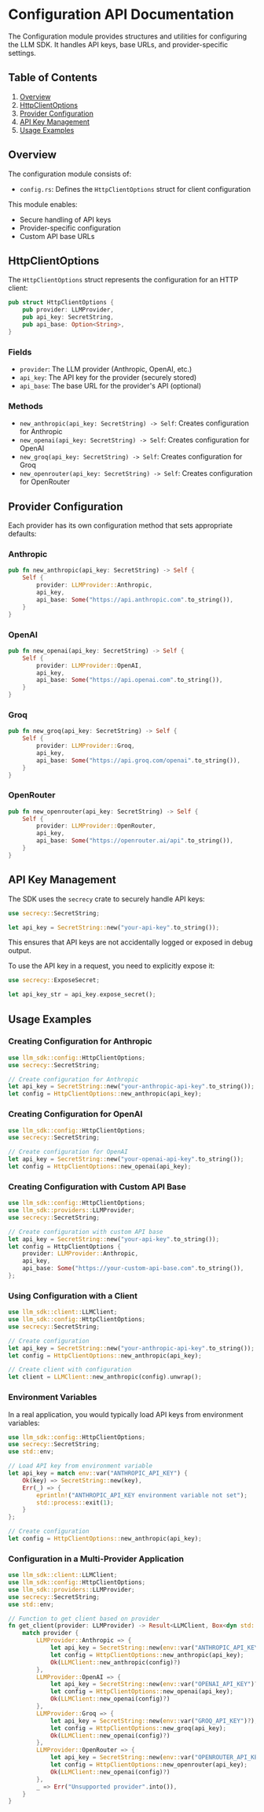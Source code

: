 # Configuration API Documentation

The Configuration module provides structures and utilities for configuring the LLM SDK. It handles API keys, base URLs, and provider-specific settings.

## Table of Contents

1. [Overview](#overview)
2. [HttpClientOptions](#httpclientoptions)
3. [Provider Configuration](#provider-configuration)
4. [API Key Management](#api-key-management)
5. [Usage Examples](#usage-examples)

## Overview

The configuration module consists of:

- `config.rs`: Defines the `HttpClientOptions` struct for client configuration

This module enables:
- Secure handling of API keys
- Provider-specific configuration
- Custom API base URLs

## HttpClientOptions

The `HttpClientOptions` struct represents the configuration for an HTTP client:

```rust
pub struct HttpClientOptions {
    pub provider: LLMProvider,
    pub api_key: SecretString,
    pub api_base: Option<String>,
}
```

### Fields

- `provider`: The LLM provider (Anthropic, OpenAI, etc.)
- `api_key`: The API key for the provider (securely stored)
- `api_base`: The base URL for the provider's API (optional)

### Methods

- `new_anthropic(api_key: SecretString) -> Self`: Creates configuration for Anthropic
- `new_openai(api_key: SecretString) -> Self`: Creates configuration for OpenAI
- `new_groq(api_key: SecretString) -> Self`: Creates configuration for Groq
- `new_openrouter(api_key: SecretString) -> Self`: Creates configuration for OpenRouter

## Provider Configuration

Each provider has its own configuration method that sets appropriate defaults:

### Anthropic

```rust
pub fn new_anthropic(api_key: SecretString) -> Self {
    Self {
        provider: LLMProvider::Anthropic,
        api_key,
        api_base: Some("https://api.anthropic.com".to_string()),
    }
}
```

### OpenAI

```rust
pub fn new_openai(api_key: SecretString) -> Self {
    Self {
        provider: LLMProvider::OpenAI,
        api_key,
        api_base: Some("https://api.openai.com".to_string()),
    }
}
```

### Groq

```rust
pub fn new_groq(api_key: SecretString) -> Self {
    Self {
        provider: LLMProvider::Groq,
        api_key,
        api_base: Some("https://api.groq.com/openai".to_string()),
    }
}
```

### OpenRouter

```rust
pub fn new_openrouter(api_key: SecretString) -> Self {
    Self {
        provider: LLMProvider::OpenRouter,
        api_key,
        api_base: Some("https://openrouter.ai/api".to_string()),
    }
}
```

## API Key Management

The SDK uses the `secrecy` crate to securely handle API keys:

```rust
use secrecy::SecretString;

let api_key = SecretString::new("your-api-key".to_string());
```

This ensures that API keys are not accidentally logged or exposed in debug output.

To use the API key in a request, you need to explicitly expose it:

```rust
use secrecy::ExposeSecret;

let api_key_str = api_key.expose_secret();
```

## Usage Examples

### Creating Configuration for Anthropic

```rust
use llm_sdk::config::HttpClientOptions;
use secrecy::SecretString;

// Create configuration for Anthropic
let api_key = SecretString::new("your-anthropic-api-key".to_string());
let config = HttpClientOptions::new_anthropic(api_key);
```

### Creating Configuration for OpenAI

```rust
use llm_sdk::config::HttpClientOptions;
use secrecy::SecretString;

// Create configuration for OpenAI
let api_key = SecretString::new("your-openai-api-key".to_string());
let config = HttpClientOptions::new_openai(api_key);
```

### Creating Configuration with Custom API Base

```rust
use llm_sdk::config::HttpClientOptions;
use llm_sdk::providers::LLMProvider;
use secrecy::SecretString;

// Create configuration with custom API base
let api_key = SecretString::new("your-api-key".to_string());
let config = HttpClientOptions {
    provider: LLMProvider::Anthropic,
    api_key,
    api_base: Some("https://your-custom-api-base.com".to_string()),
};
```

### Using Configuration with a Client

```rust
use llm_sdk::client::LLMClient;
use llm_sdk::config::HttpClientOptions;
use secrecy::SecretString;

// Create configuration
let api_key = SecretString::new("your-anthropic-api-key".to_string());
let config = HttpClientOptions::new_anthropic(api_key);

// Create client with configuration
let client = LLMClient::new_anthropic(config).unwrap();
```

### Environment Variables

In a real application, you would typically load API keys from environment variables:

```rust
use llm_sdk::config::HttpClientOptions;
use secrecy::SecretString;
use std::env;

// Load API key from environment variable
let api_key = match env::var("ANTHROPIC_API_KEY") {
    Ok(key) => SecretString::new(key),
    Err(_) => {
        eprintln!("ANTHROPIC_API_KEY environment variable not set");
        std::process::exit(1);
    }
};

// Create configuration
let config = HttpClientOptions::new_anthropic(api_key);
```

### Configuration in a Multi-Provider Application

```rust
use llm_sdk::client::LLMClient;
use llm_sdk::config::HttpClientOptions;
use llm_sdk::providers::LLMProvider;
use secrecy::SecretString;
use std::env;

// Function to get client based on provider
fn get_client(provider: LLMProvider) -> Result<LLMClient, Box<dyn std::error::Error>> {
    match provider {
        LLMProvider::Anthropic => {
            let api_key = SecretString::new(env::var("ANTHROPIC_API_KEY")?);
            let config = HttpClientOptions::new_anthropic(api_key);
            Ok(LLMClient::new_anthropic(config)?)
        },
        LLMProvider::OpenAI => {
            let api_key = SecretString::new(env::var("OPENAI_API_KEY")?);
            let config = HttpClientOptions::new_openai(api_key);
            Ok(LLMClient::new_openai(config)?)
        },
        LLMProvider::Groq => {
            let api_key = SecretString::new(env::var("GROQ_API_KEY")?);
            let config = HttpClientOptions::new_groq(api_key);
            Ok(LLMClient::new_openai(config)?)
        },
        LLMProvider::OpenRouter => {
            let api_key = SecretString::new(env::var("OPENROUTER_API_KEY")?);
            let config = HttpClientOptions::new_openrouter(api_key);
            Ok(LLMClient::new_openai(config)?)
        },
        _ => Err("Unsupported provider".into()),
    }
}
```